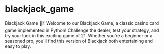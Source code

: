 # blackjack_game
Blackjack Game 🎴🃏 Welcome to our Blackjack Game, a classic casino card game implemented in Python! Challenge the dealer, test your strategy, and try your luck in this exciting game of 21. Whether you're a beginner or a seasoned pro, you'll find this version of Blackjack both entertaining and easy to play.
